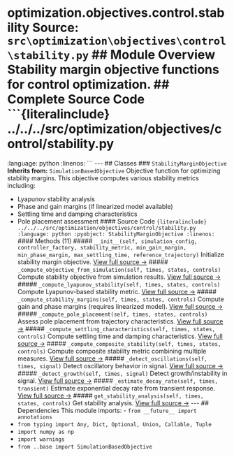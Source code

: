 # optimization.objectives.control.stability **Source:** `src\optimization\objectives\control\stability.py` ## Module Overview Stability margin objective functions for control optimization. ## Complete Source Code ```{literalinclude} ../../../src/optimization/objectives/control/stability.py
:language: python
:linenos:
``` --- ## Classes ### `StabilityMarginObjective` **Inherits from:** `SimulationBasedObjective` Objective function for optimizing stability margins. This objective computes various stability metrics including:
- Lyapunov stability analysis
- Phase and gain margins (if linearized model available)
- Settling time and damping characteristics
- Pole placement assessment #### Source Code ```{literalinclude} ../../../src/optimization/objectives/control/stability.py
:language: python
:pyobject: StabilityMarginObjective
:linenos:
``` #### Methods (11) ##### `__init__(self, simulation_config, controller_factory, stability_metric, min_gain_margin, min_phase_margin, max_settling_time, reference_trajectory)` Initialize stability margin objective. [View full source →](#method-stabilitymarginobjective-__init__) ##### `_compute_objective_from_simulation(self, times, states, controls)` Compute stability objective from simulation results. [View full source →](#method-stabilitymarginobjective-_compute_objective_from_simulation) ##### `_compute_lyapunov_stability(self, times, states, controls)` Compute Lyapunov-based stability metric. [View full source →](#method-stabilitymarginobjective-_compute_lyapunov_stability) ##### `_compute_stability_margins(self, times, states, controls)` Compute gain and phase margins (requires linearized model). [View full source →](#method-stabilitymarginobjective-_compute_stability_margins) ##### `_compute_pole_placement(self, times, states, controls)` Assess pole placement from trajectory characteristics. [View full source →](#method-stabilitymarginobjective-_compute_pole_placement) ##### `_compute_settling_characteristics(self, times, states, controls)` Compute settling time and damping characteristics. [View full source →](#method-stabilitymarginobjective-_compute_settling_characteristics) ##### `_compute_composite_stability(self, times, states, controls)` Compute composite stability metric combining multiple measures. [View full source →](#method-stabilitymarginobjective-_compute_composite_stability) ##### `_detect_oscillations(self, times, signal)` Detect oscillatory behavior in signal. [View full source →](#method-stabilitymarginobjective-_detect_oscillations) ##### `_detect_growth(self, times, signal)` Detect growth/instability in signal. [View full source →](#method-stabilitymarginobjective-_detect_growth) ##### `_estimate_decay_rate(self, times, transient)` Estimate exponential decay rate from transient response. [View full source →](#method-stabilitymarginobjective-_estimate_decay_rate) ##### `get_stability_analysis(self, times, states, controls)` Get stability analysis. [View full source →](#method-stabilitymarginobjective-get_stability_analysis) --- ## Dependencies This module imports: - `from __future__ import annotations`
- `from typing import Any, Dict, Optional, Union, Callable, Tuple`
- `import numpy as np`
- `import warnings`
- `from ..base import SimulationBasedObjective`
